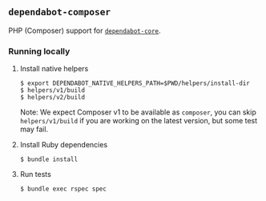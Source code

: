 ## `dependabot-composer`

PHP (Composer) support for [`dependabot-core`][core-repo].

### Running locally

1. Install native helpers
   ```
   $ export DEPENDABOT_NATIVE_HELPERS_PATH=$PWD/helpers/install-dir
   $ helpers/v1/build
   $ helpers/v2/build
   ```

   Note: We expect Composer v1 to be available as `composer`, you can skip `helpers/v1/build` if you are working on the
   latest version, but some test may fail.

2. Install Ruby dependencies
   ```
   $ bundle install
   ```

3. Run tests
   ```
   $ bundle exec rspec spec
   ```

[core-repo]: https://github.com/dependabot/dependabot-core

